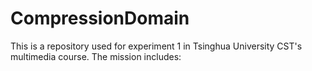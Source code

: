 # CompressionDomain
This is a repository used for experiment 1 in Tsinghua University CST's multimedia course. The mission includes:

